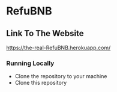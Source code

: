 # RefuBNB

## Link To The Website

https://the-real-RefuBNB.herokuapp.com/

### Running Locally

- Clone the repository to your machine
- Clone this repository

